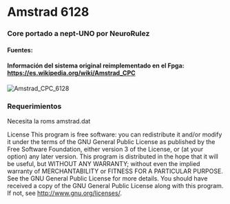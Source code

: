 # Amstrad 6128

### Core portado a nept-UNO por NeuroRulez

#### Fuentes:

#### Información del sistema original reimplementado en el Fpga: https://es.wikipedia.org/wiki/Amstrad_CPC

![Amstrad_CPC_6128](https://user-images.githubusercontent.com/31018768/103159550-27681d80-47cb-11eb-9a3a-0930b18d2b1f.png)

### Requerimientos

Necesita la roms amstrad.dat

License
This program is free software: you can redistribute it and/or modify it under the terms of the GNU General Public License as published by the Free Software Foundation, either version 3 of the License, or (at your option) any later version. This program is distributed in the hope that it will be useful, but WITHOUT ANY WARRANTY; without even the implied warranty of MERCHANTABILITY or FITNESS FOR A PARTICULAR PURPOSE. See the GNU General Public License for more details. You should have received a copy of the GNU General Public License along with this program. If not, see http://www.gnu.org/licenses/.
